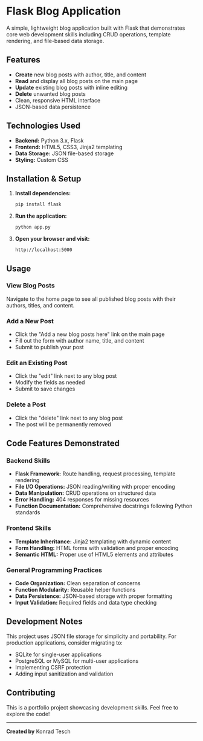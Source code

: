 # Flask Blog Application

A simple, lightweight blog application built with Flask that demonstrates core web development skills including CRUD operations, template rendering, and file-based data storage.

## Features

- **Create** new blog posts with author, title, and content
- **Read** and display all blog posts on the main page
- **Update** existing blog posts with inline editing
- **Delete** unwanted blog posts
- Clean, responsive HTML interface
- JSON-based data persistence

## Technologies Used

- **Backend:** Python 3.x, Flask
- **Frontend:** HTML5, CSS3, Jinja2 templating
- **Data Storage:** JSON file-based storage
- **Styling:** Custom CSS

## Installation & Setup

1. **Install dependencies:**
   ```bash
   pip install flask
   ```

2. **Run the application:**
   ```bash
   python app.py
   ```

3. **Open your browser and visit:**
   ```
   http://localhost:5000
   ```

## Usage

### View Blog Posts
Navigate to the home page to see all published blog posts with their authors, titles, and content.

### Add a New Post
- Click the "Add a new blog posts here" link on the main page
- Fill out the form with author name, title, and content
- Submit to publish your post

### Edit an Existing Post
- Click the "edit" link next to any blog post
- Modify the fields as needed
- Submit to save changes

### Delete a Post
- Click the "delete" link next to any blog post
- The post will be permanently removed


## Code Features Demonstrated

### Backend Skills
- **Flask Framework:** Route handling, request processing, template rendering
- **File I/O Operations:** JSON reading/writing with proper encoding
- **Data Manipulation:** CRUD operations on structured data
- **Error Handling:** 404 responses for missing resources
- **Function Documentation:** Comprehensive docstrings following Python standards

### Frontend Skills
- **Template Inheritance:** Jinja2 templating with dynamic content
- **Form Handling:** HTML forms with validation and proper encoding
- **Semantic HTML:** Proper use of HTML5 elements and attributes

### General Programming Practices
- **Code Organization:** Clean separation of concerns
- **Function Modularity:** Reusable helper functions
- **Data Persistence:** JSON-based storage with proper formatting
- **Input Validation:** Required fields and data type checking

## Development Notes

This project uses JSON file storage for simplicity and portability. For production applications, consider migrating to:
- SQLite for single-user applications
- PostgreSQL or MySQL for multi-user applications
- Implementing CSRF protection
- Adding input sanitization and validation

## Contributing

This is a portfolio project showcasing development skills. Feel free to explore the code!

---

**Created by** Konrad Tesch